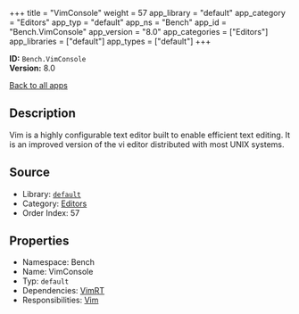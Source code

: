 ﻿+++
title = "VimConsole"
weight = 57
app_library = "default"
app_category = "Editors"
app_typ = "default"
app_ns = "Bench"
app_id = "Bench.VimConsole"
app_version = "8.0"
app_categories = ["Editors"]
app_libraries = ["default"]
app_types = ["default"]
+++

**ID:** `Bench.VimConsole`  
**Version:** 8.0  
<!--more-->

[Back to all apps](/apps/)

## Description
Vim is a highly configurable text editor built to enable efficient text editing.
It is an improved version of the vi editor distributed with most UNIX systems.

## Source

* Library: [`default`](/app_libraries/default)
* Category: [Editors](/app_categories/editors)
* Order Index: 57

## Properties

* Namespace: Bench
* Name: VimConsole
* Typ: `default`
* Dependencies: [VimRT](/apps/Bench.VimRT)
* Responsibilities: [Vim](/apps/Bench.Vim)

